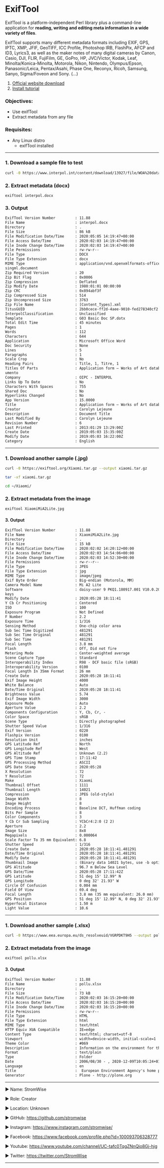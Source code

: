 ExifTool 
========

ExifTool is a platform-independent Perl library plus a command-line application for **reading, writing and editing meta information in a wide variety of files**. 

ExifTool supports many different metadata formats including EXIF, GPS, IPTC, XMP, JFIF, GeoTIFF, ICC Profile, Photoshop IRB, FlashPix, AFCP and ID3, Lyrics3, as well as the maker notes of many digital cameras by Canon, Casio, DJI, FLIR, FujiFilm, GE, GoPro, HP, JVC/Victor, Kodak, Leaf, Minolta/Konica-Minolta, Motorola, Nikon, Nintendo, Olympus/Epson, Panasonic/Leica, Pentax/Asahi, Phase One, Reconyx, Ricoh, Samsung, Sanyo, Sigma/Foveon and Sony. (...)

1. [Official website download](https://exiftool.org/)
2. [Install tutorial](https://exiftool.org/install.html)

### Objectives:
* Use exifTool
* Extract metadata from any file

### Requisites:
* Any Linux distro
    * exifTool installed


* * *

### 1. Download a sample file to test

```bash
curl -0 https://www.interpol.int/content/download/13927/file/WOA%20database%20application%20form.docx --output interpol.docx
```

### 2. Extract metadata **(docx)**

    exiftool interpol.docx 

### 3. Output 
```txt
ExifTool Version Number         : 11.88                                                   
File Name                       : interpol.docx                                           
Directory                       : .                                                       
File Size                       : 86 kB                                                   
File Modification Date/Time     : 2020:05:05 14:19:47+00:00                               
File Access Date/Time           : 2020:02:03 14:19:47+00:00
File Inode Change Date/Time     : 2020:02:03 14:19:47+00:00
File Permissions                : rw-rw-r--
File Type                       : DOCX
File Type Extension             : docx
MIME Type                       : application/vnd.openxmlformats-officedocument.wordproces
singml.document
Zip Required Version            : 20
Zip Bit Flag                    : 0x0006
Zip Compression                 : Deflated
Zip Modify Date                 : 1980:01:01 00:00:00
Zip CRC                         : 0x894abf3f
Zip Compressed Size             : 514
Zip Uncompressed Size           : 3763
Zip File Name                   : [Content_Types].xml
TitusGUID                       : 2bb0cece-ff2d-4aee-9010-fed278340cf2
InterpolClassification          : Unclassified
Template                        : G03 Basic Doc SP.dotx
Total Edit Time                 : 45 minutes
Pages                           : 1
Words                           : 112
Characters                      : 644
Application                     : Microsoft Office Word
Doc Security                    : None
Lines                           : 5
Paragraphs                      : 1
Scale Crop                      : No
Heading Pairs                   : Title, 1, Titre, 1
Titles Of Parts                 : Application form – Works of Art database, Título del doc
umento
Company                         : OIPC - INTERPOL
Links Up To Date                : No
Characters With Spaces          : 755
Shared Doc                      : No
Hyperlinks Changed              : No
App Version                     : 15.0000
Title                           : Application form – Works of Art database
Creator                         : Carolyn Lejeune
Description                     : Document Title
Last Modified By                : Carolyn Lejeune
Revision Number                 : 6
Last Printed                    : 2013:01:29 13:29:00Z
Create Date                     : 2019:05:03 15:35:00Z
Modify Date                     : 2019:05:03 16:22:00Z
Category                        : English
```

* * * 

### 1. Download another sample **(.jpg)**

```bash
curl -0 https://exiftool.org/Xiaomi.tar.gz --output xiaomi.tar.gz

tar -xf xiaomi.tar.gz

cd ~/Xiaomi/
```

### 2. Extract metadata from the image
```bash
exiftool XiaomiMiA2Lite.jpg 
```
#### 3. Output 
```txt
ExifTool Version Number         : 11.88                                                   
File Name                       : XiaomiMiA2Lite.jpg                                      
Directory                       : .                                                       
File Size                       : 15 kB                                                   
File Modification Date/Time     : 2020:02:02 14:20:12+00:00                               
File Access Date/Time           : 2020:02:03 14:54:06+00:00                               
File Inode Change Date/Time     : 2020:02:03 14:52:30+00:00                               
File Permissions                : rw-r--r--                                               
File Type                       : JPEG                                                    
File Type Extension             : jpg                                                     
MIME Type                       : image/jpeg                                              
Exif Byte Order                 : Big-endian (Motorola, MM)                               
Camera Model Name               : Mi A2 Lite                                              
Software                        : daisy-user 9 PKQ1.180917.001 V10.0.20.0.PDLMIXM release-
keys                                                                                      
Modify Date                     : 2020:05:28 18:11:41                                     
Y Cb Cr Positioning             : Centered                                                
ISO                             : 100                                                     
Exposure Program                : Not Defined                                             
F Number                        : 2.2                                                     
Exposure Time                   : 1/316                                                   
Sensing Method                  : One-chip color area                                     
Sub Sec Time Digitized          : 481291                                                  
Sub Sec Time Original           : 481291                                                  
Sub Sec Time                    : 481291                                                  
Focal Length                    : 3.8 mm                                                  
Flash                           : Off, Did not fire                                       
Metering Mode                   : Center-weighted average                                 
Scene Capture Type              : Standard                                                
Interoperability Index          : R98 - DCF basic file (sRGB)                             
Interoperability Version        : 0100                                                    
Focal Length In 35mm Format     : 26 mm                                                   
Create Date                     : 2020:05:28 18:11:41 
Exif Image Height               : 4000
White Balance                   : Auto
Date/Time Original              : 2020:05:28 18:11:41
Brightness Value                : 5.74
Exif Image Width                : 3000
Exposure Mode                   : Auto
Aperture Value                  : 2.2
Components Configuration        : Y, Cb, Cr, -
Color Space                     : sRGB
Scene Type                      : Directly photographed
Shutter Speed Value             : 1/316
Exif Version                    : 0220
Flashpix Version                : 0100
Resolution Unit                 : inches
GPS Latitude Ref                : North
GPS Longitude Ref               : West
GPS Altitude Ref                : Unknown (2.2)
GPS Time Stamp                  : 17:11:42
GPS Processing Method           : ASCII
GPS Date Stamp                  : 2020:05:28
X Resolution                    : 72
Y Resolution                    : 72
Make                            : Xiaomi
Thumbnail Offset                : 1111
Thumbnail Length                : 14021
Compression                     : JPEG (old-style)
Image Width                     : 8
Image Height                    : 8
Encoding Process                : Baseline DCT, Huffman coding
Bits Per Sample                 : 8
Color Components                : 3
Y Cb Cr Sub Sampling            : YCbCr4:2:0 (2 2)
Aperture                        : 2.2
Image Size                      : 8x8
Megapixels                      : 0.000064
Scale Factor To 35 mm Equivalent: 6.8
Shutter Speed                   : 1/316
Create Date                     : 2020:05:28 18:11:41.481291
Date/Time Original              : 2020:05:28 18:11:41.481291
Modify Date                     : 2020:05:28 18:11:41.481291
Thumbnail Image                 : (Binary data 14021 bytes, use -b option to extract)
GPS Altitude                    : 96.7 m Below Sea Level
GPS Date/Time                   : 2020:05:28 17:11:42Z
GPS Latitude                    : 51 deg 15' 12.99" N
GPS Longitude                   : 0 deg 32' 21.93" W
Circle Of Confusion             : 0.004 mm
Field Of View                   : 69.4 deg
Focal Length                    : 3.8 mm (35 mm equivalent: 26.0 mm)
GPS Position                    : 51 deg 15' 12.99" N, 0 deg 32' 21.93" W
Hyperfocal Distance             : 1.50 m
Light Value                     : 10.6
```

* * * 
### 1. Download another sample **(.xlsx)**

```bash
curl -0 https://www.eea.europa.eu/ds_resolveuid/VGRPDKT9H5 --output pollu.xlsx
```

### 2. Extract metadata from the image
```bash
exiftool pollu.xlsx
```
#### 3. Output 

```txt
ExifTool Version Number         : 11.88
File Name                       : pollu.xlsx
Directory                       : .
File Size                       : 73 kB
File Modification Date/Time     : 2020:02:03 16:15:20+00:00
File Access Date/Time           : 2020:02:03 16:15:20+00:00
File Inode Change Date/Time     : 2020:02:03 16:15:20+00:00
File Permissions                : rw-rw-r--
File Type                       : HTML
File Type Extension             : html
MIME Type                       : text/html
HTTP Equiv XUA Compatible       : IE=edge
Content Type                    : text/html; charset=utf-8
Viewport                        : width=device-width, initial-scale=1
Theme Color                     : #069
Description                     : Information on the environment for those involved in developing, adopting, implementing and evaluating environmental policy, and also the general public
Format                          : text/plain
Type                            : Folder
Date                            : 2006/08/30 - , 2020-12-09T10:05:24+01:00, 2006-07-26T10:32:18+01:00
Language                        : en
Title                           :  European Environment Agency's home page — European Environment Agency
Generator                       : Plone - http://plone.org
```











____________________________________________________________________________________________________________________________________________
▶ Name: StromWise

▶ Role: Creator

▶ Location: Unknown

▶ GitHub: https://github.com/stromwise 

▶ Instagram: https://www.instagram.com/stromwise/ 

▶ Facebook: https://www.facebook.com/profile.php?id=100093706328777

▶ Youtube: https://www.youtube.com/channel/UC-tafc0TqgZNnQio8Gj-hjg 

▶ Twitter: https://twitter.com/StromWise 
____________________________________________________________________________________________________________________________________________



